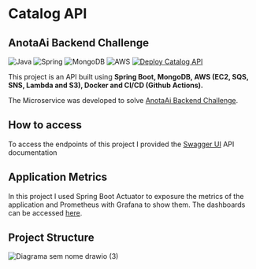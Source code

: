 # Catalog API
## AnotaAi Backend Challenge

![Java](https://img.shields.io/badge/java-%23ED8B00.svg?style=for-the-badge&logo=openjdk&logoColor=white)
![Spring](https://img.shields.io/badge/spring-%236DB33F.svg?style=for-the-badge&logo=spring&logoColor=white)
![MongoDB](https://img.shields.io/badge/MongoDB-%234ea94b.svg?style=for-the-badge&logo=mongodb&logoColor=white)
![AWS](https://img.shields.io/badge/AWS-%23FF9900.svg?style=for-the-badge&logo=amazon-aws&logoColor=white)
[![Deploy Catalog API](https://github.com/guilhermeozana/anotaai-challenge/actions/workflows/prod.yml/badge.svg?branch=main)](https://github.com/guilhermeozana/anotaai-challenge/actions/workflows/prod.yml)

This project is an API built using **Spring Boot, MongoDB, AWS (EC2, SQS, SNS, Lambda and S3), Docker and CI/CD (Github Actions).**

The Microservice was developed to solve [AnotaAi Backend Challenge](https://github.com/githubanotaai/new-test-backend-nodejs).

## How to access
To access the endpoints of this project I provided the [Swagger UI](http://18.207.212.126:8080/swagger-ui/index.html) API documentation

## Application Metrics
In this project I used Spring Boot Actuator to exposure the metrics of the application and Prometheus with Grafana to show them. The dashboards can be accessed [here](http://18.207.212.126:3000/d/OS7-NUiGz/spring-boot-and-endpoint-metrics-2-0?orgId=1&refresh=10s&from=1711915599162&to=1711917399162). 

## Project Structure

![Diagrama sem nome drawio (3)](https://github.com/guilhermeozana/anotaai-challenge/assets/69025200/04c3df9c-b6b4-4fbb-a317-dede1f946093)





